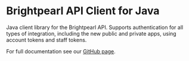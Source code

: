 Brightpearl API Client for Java
===============================

Java client library for the Brightpearl API. Supports authentication for all types of integration, including the new public
and private apps, using account tokens and staff tokens.

For full documentation see our [GitHub page](http://davemorrissey.github.io/brightpearl-api-client-java/).
